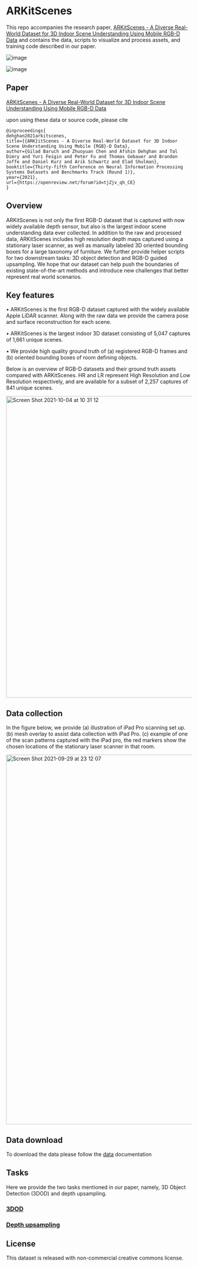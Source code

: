 # ARKitScenes

This repo accompanies the research paper, [ARKitScenes - A Diverse Real-World Dataset for 3D Indoor Scene Understanding 
Using Mobile RGB-D Data](https://openreview.net/forum?id=tjZjv_qh_CE) and contains the data, scripts to visualize 
and process assets, and training code described in our paper.

![image](https://user-images.githubusercontent.com/7753049/144107932-39b010fc-6111-4b13-9c68-57dd903d78c5.png)

![image](https://user-images.githubusercontent.com/7753049/144108052-6a1d3a67-3948-4ded-bd08-6f1572fdf97a.png)


## Paper
[ARKitScenes - A Diverse Real-World Dataset for 3D Indoor Scene Understanding 
Using Mobile RGB-D Data](https://openreview.net/forum?id=tjZjv_qh_CE)

upon using these data or source code, please cite
```buildoutcfg
@inproceedings{
dehghan2021arkitscenes,
title={{ARK}itScenes - A Diverse Real-World Dataset for 3D Indoor Scene Understanding Using Mobile {RGB}-D Data},
author={Gilad Baruch and Zhuoyuan Chen and Afshin Dehghan and Tal Dimry and Yuri Feigin and Peter Fu and Thomas Gebauer and Brandon Joffe and Daniel Kurz and Arik Schwartz and Elad Shulman},
booktitle={Thirty-fifth Conference on Neural Information Processing Systems Datasets and Benchmarks Track (Round 1)},
year={2021},
url={https://openreview.net/forum?id=tjZjv_qh_CE}
}
```

## Overview
ARKitScenes is not only the first RGB-D dataset that is captured with now widely available depth sensor, but also is the 
largest indoor scene understanding data ever collected. In addition to the raw and processed data, ARKitScenes includes 
high resolution depth maps captured using a stationary laser scanner, as well as manually labeled 3D oriented bounding 
boxes for a large taxonomy of furniture. We further provide helper scripts for two downstream tasks: 
3D object detection and RGB-D guided upsampling. We hope that our dataset can help push the boundaries of 
existing state-of-the-art methods and introduce new challenges that better represent real world scenarios.

## Key features
• ARKitScenes is the first RGB-D dataset captured with the widely available
Apple LiDAR scanner. Along with the raw data we provide the camera pose and surface
reconstruction for each scene.

• ARKitScenes is the largest indoor 3D dataset consisting of 5,047 captures of 1,661 unique
scenes.

• We provide high quality ground truth of (a) registered RGB-D frames and (b) oriented
bounding boxes of room defining objects.

Below is an overview of RGB-D datasets and their ground truth assets compared with ARKitScenes.
HR and LR represent High Resolution and Low Resolution respectively, and are available for a subset of 2,257 captures of 841 unique
scenes.

<img width="815" alt="Screen Shot 2021-10-04 at 10 31 12" src="https://media.github.pie.apple.com/user/69097/files/3ddf9a00-24fe-11ec-8638-1e883c5a093f">


## Data collection

In the figure below, we provide  (a) illustration of iPad Pro scanning set up. (b) mesh overlay to assist data collection with iPad Pro. (c) example of one of the scan patterns captured with the iPad pro, the red markers show the chosen locations of the stationary laser scanner in that room.

<img width="999" alt="Screen Shot 2021-09-29 at 23 12 07" src="https://media.github.pie.apple.com/user/69097/files/b2bb7880-217a-11ec-9e7c-b23dce063c3f">

## Data download

To download the data please follow the [data](DATA.md) documentation
 
## Tasks

Here we provide the two tasks mentioned in our paper, namely, 3D Object Detection (3DOD) and depth upsampling.

### [3DOD](threedod/README.md)

### [Depth upsampling](depth_upsampling/README.md)

## License
This dataset is released with non-commercial creative commons license.
